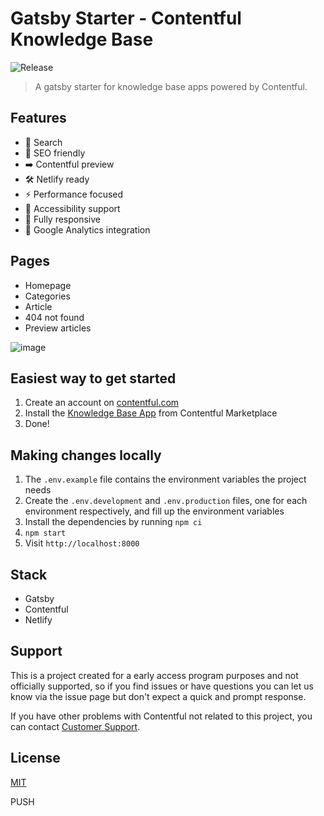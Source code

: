 # Gatsby Starter - Contentful Knowledge Base

![Release](https://github.com/cezarsmpio/help-center-gatsby-template/workflows/Release/badge.svg?branch=master)

> A gatsby starter for knowledge base apps powered by Contentful.

## Features

- 🔎 Search
- 🤖 SEO friendly
- ➡️ Contentful preview
- 🛠 Netlify ready
- ⚡️ Performance focused
- 🦾 Accessibility support
- 📱 Fully responsive
- 🔌 Google Analytics integration

## Pages

- Homepage
- Categories
- Article
- 404 not found
- Preview articles

![image](https://user-images.githubusercontent.com/954889/82813787-143c4a80-9e96-11ea-84a7-dbe31a1cd26d.png)

## Easiest way to get started

1. Create an account on [contentful.com](https://www.contentful.com/get-started/)
1. Install the [Knowledge Base App](https://www.contentful.com/marketplace/) from Contentful Marketplace
1. Done!

## Making changes locally

1. The `.env.example` file contains the environment variables the project needs
1. Create the `.env.development` and `.env.production` files, one for each environment respectively, and fill up the environment variables
1. Install the dependencies by running `npm ci`
1. `npm start`
1. Visit `http://localhost:8000`

## Stack

- Gatsby
- Contentful
- Netlify

## Support

This is a project created for a early access program purposes and not officially supported, so if you find issues or have questions you can let us know via the issue page but don't expect a quick and prompt response.

If you have other problems with Contentful not related to this project, you can contact [Customer Support](https://support.contentful.com).

## License

[MIT](LICENSE.md)

PUSH
